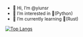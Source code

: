 - 👋 Hi, I’m @yiunsr
- 👀 I’m interested in 🐍(Python)
- 🌱 I’m currently learning 🦀(Rust)


[![Top Langs](https://github-readme-stats.vercel.app/api/top-langs/?username=yiunsr&layout=compact)](https://github.com/anuraghazra/github-readme-stats)


<!---
yiunsr/yiunsr is a ✨ special ✨ repository because its `README.md` (this file) appears on your GitHub profile.
You can click the Preview link to take a look at your changes.
--->
